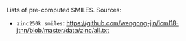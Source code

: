Lists of pre-computed SMILES. Sources:

- `zinc250k.smiles`: https://github.com/wengong-jin/icml18-jtnn/blob/master/data/zinc/all.txt